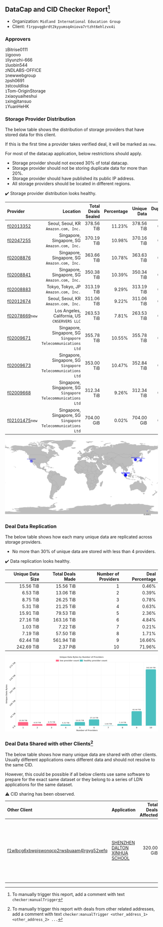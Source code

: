 ## DataCap and CID Checker Report[^1]
 - Organization: `Midland International Education Group`
 - Client: `f1rppvqgbrdt2kyyumsq4niova7rtzht6ehlzvx4i`
### Approvers
`1`Bitrise0111<br/>`1`igoovo<br/>`1`liyunzhi-666<br/>`1`luobin544<br/>`2`NDLABS-OFFICE<br/>`1`newwebgroup<br/>`2`psh0691<br/>`3`stcouldlisa<br/>`1`Tom-OriginStorage<br/>`2`xiaoyuaiheshui<br/>`1`xingjitansuo<br/>`1`YuanHeHK

### Storage Provider Distribution
The below table shows the distribution of storage providers that have stored data for this client.

If this is the first time a provider takes verified deal, it will be marked as `new`.

For most of the datacap application, below restrictions should apply.
 - Storage provider should not exceed 30% of total datacap.
 - Storage provider should not be storing duplicate data for more than 20%.
 - Storage provider should have published its public IP address.
 - All storage providers should be located in different regions.

✔️ Storage provider distribution looks healthy.

| Provider                                                    |                                                        Location | Total Deals Sealed | Percentage | Unique Data | Duplicate Deals |
| :---------------------------------------------------------- | --------------------------------------------------------------: | -----------------: | ---------: | ----------: | --------------: |
| [f02013352](https://filfox.info/en/address/f02013352)       |                         Seoul, Seoul, KR<br/>`Amazon.com, Inc.` |         378.56 TiB |     11.23% |  378.56 TiB |           0.00% |
| [f02047255](https://filfox.info/en/address/f02047255)       |                 Singapore, Singapore, SG<br/>`Amazon.com, Inc.` |         370.19 TiB |     10.98% |  370.16 TiB |           0.01% |
| [f02008876](https://filfox.info/en/address/f02008876)       |                 Singapore, Singapore, SG<br/>`Amazon.com, Inc.` |         363.66 TiB |     10.78% |  363.63 TiB |           0.01% |
| [f02008841](https://filfox.info/en/address/f02008841)       |                 Singapore, Singapore, SG<br/>`Amazon.com, Inc.` |         350.38 TiB |     10.39% |  350.34 TiB |           0.01% |
| [f02008883](https://filfox.info/en/address/f02008883)       |                         Tokyo, Tokyo, JP<br/>`Amazon.com, Inc.` |         313.19 TiB |      9.29% |  313.19 TiB |           0.00% |
| [f02012674](https://filfox.info/en/address/f02012674)       |                         Seoul, Seoul, KR<br/>`Amazon.com, Inc.` |         311.06 TiB |      9.22% |  311.06 TiB |           0.00% |
| [f02078669](https://filfox.info/en/address/f02078669)`new`  |                 Los Angeles, California, US<br/>`CNSERVERS LLC` |         263.53 TiB |      7.81% |  263.53 TiB |           0.00% |
| [f02009671](https://filfox.info/en/address/f02009671)       | Singapore, Singapore, SG<br/>`Singapore Telecommunications Ltd` |         355.78 TiB |     10.55% |  355.78 TiB |           0.00% |
| [f02009673](https://filfox.info/en/address/f02009673)       | Singapore, Singapore, SG<br/>`Singapore Telecommunications Ltd` |         353.00 TiB |     10.47% |  352.84 TiB |           0.04% |
| [f02009668](https://filfox.info/en/address/f02009668)       | Singapore, Singapore, SG<br/>`Singapore Telecommunications Ltd` |         312.34 TiB |      9.26% |  312.34 TiB |           0.00% |
| [f02101475](https://filfox.info/en/address/f02101475)`new`  | Singapore, Singapore, SG<br/>`Singapore Telecommunications Ltd` |         704.00 GiB |      0.02% |  704.00 GiB |           0.00% |

<img src="https://raw.githubusercontent.com/data-preservation-programs/filplus-checker-assets/main/filecoin-project/filecoin-plus-large-datasets/issues/1220/1680915949359.png"/>

### Deal Data Replication
The below table shows how each many unique data are replicated across storage providers.

- No more than 30% of unique data are stored with less than 4 providers.

✔️ Data replication looks healthy.

| Unique Data Size | Total Deals Made | Number of Providers | Deal Percentage |
| ---------------: | ---------------: | ------------------: | --------------: |
|        15.56 TiB |        15.56 TiB |                   1 |           0.46% |
|         6.53 TiB |        13.06 TiB |                   2 |           0.39% |
|         8.75 TiB |        26.25 TiB |                   3 |           0.78% |
|         5.31 TiB |        21.25 TiB |                   4 |           0.63% |
|        15.91 TiB |        79.53 TiB |                   5 |           2.36% |
|        27.16 TiB |       163.16 TiB |                   6 |           4.84% |
|         1.03 TiB |         7.22 TiB |                   7 |           0.21% |
|         7.19 TiB |        57.50 TiB |                   8 |           1.71% |
|        62.44 TiB |       561.94 TiB |                   9 |          16.66% |
|       242.69 TiB |         2.37 PiB |                  10 |          71.96% |

<img src="https://raw.githubusercontent.com/data-preservation-programs/filplus-checker-assets/main/filecoin-project/filecoin-plus-large-datasets/issues/1220/1680915950386.png"/>

### Deal Data Shared with other Clients[^3]
The below table shows how many unique data are shared with other clients.
Usually different applications owns different data and should not resolve to the same CID.

However, this could be possible if all below clients use same software to prepare for the exact same dataset or they belong to a series of LDN applications for the same dataset.

⚠️ CID sharing has been observed.

| Other Client                                                                                                          | Application                                                                                                  | Total Deals Affected | Unique CIDs | Approvers                                                                                                                                                                                       |
| :-------------------------------------------------------------------------------------------------------------------- | :----------------------------------------------------------------------------------------------------------- | -------------------: | ----------: | :---------------------------------------------------------------------------------------------------------------------------------------------------------------------------------------------- |
| [f1wlbcg6xbwpjswonqcp2rwsbuaam4lrgyg52xefq](https://filfox.info/en/address/f1wlbcg6xbwpjswonqcp2rwsbuaam4lrgyg52xefq) | [SHENZHEN DALTON XINHUA SCHOOL](https://github.com/filecoin-project/filecoin-plus-large-datasets/issues/516) |           320.00 GiB |           1 | `1`1ane-1<br/>`1`a1991car<br/>`1`cryptowhizzard<br/>`1`DaYouGroup<br/>`2`igoovo<br/>`1`mikezli<br/>`1`NDLABS-OFFICE<br/>`1`newwebgroup<br/>`1`stcouldlisa<br/>`1`xiaoyuaiheshui<br/>`1`YuanHeHK |

[^1]: To manually trigger this report, add a comment with text `checker:manualTrigger`

[^2]: Deals from those addresses are combined into this report as they are specified with `checker:manualTrigger`

[^3]: To manually trigger this report with deals from other related addresses, add a comment with text `checker:manualTrigger <other_address_1> <other_address_2> ...`
